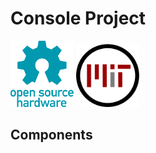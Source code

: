 <link rel="stylesheet" href="modest.css">

Console Project  
==============================================  
<img src="opensource.svg" width="20%">  
<img src="mit.svg" width="20%">  
  
Components  
----------------------------------------------  
  